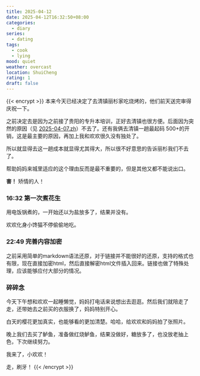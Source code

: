 ```yaml
---
title: 2025-04-12
date: 2025-04-12T16:32:50+08:00
categories:
  - diary
series:
  - dating
tags:
  - cook
  - lying
mood: quiet
weather: overcast
location: ShuiCheng
rating: 1
draft: false
---
```

{{< encrypt >}}
本来今天已经决定了去清镇丽杉家吃烧烤的，他们前天送完审得庆祝一下。

之前决定去是因为之前接了贵阳的专升本培训，正好去清镇也很方便。后面因为突然的原因（见 [2025-04-07.zh](2025-04-07.zh.md)）不去了。还有我俩去清镇一趟最起码 500+的开销，这是最主要的原因，再加上我和欢欢很久没有独处了。

所以就显得去这一趟成本就显得尤其得大，所以很不好意思的告诉丽杉我们不去了。

帮助妈妈来城里适应的这个理由反而是最不重要的，但是其他又都不能说出口。

**害！** 矫情的人！

### 16:32 第一次煮花生

用电饭锅煮的，一开始还以为盐放多了，结果并没有。

欢欢化身小馋猫不停偷偷地吃。

### 22:49 完善内容加密

之前采用简单的markdown语法还原，对于链接并不能很好的还原，支持的格式也有限，现在直接加密html，然后直接解密html文件插入回来。链接也做了特殊处理，应该能够应付大部分的情况。

### 碎碎念

今天下午想和欢欢一起睡懒觉，妈妈打电话来说想出去逛逛。然后我们就陪走了走，还带她去之前买的衣服换了，妈妈特别开心。

白天的樱花更加真实，也能够看的更加清楚。哈哈，给欢欢和妈妈拍了张照片。

晚上我们去买了鲈鱼，准备做红烧鲈鱼，结果没做好，糖放多了，也没放老抽上色，下次继续努力。

我来了，小欢欢！

走，刷牙！
{{< /encrypt >}}
